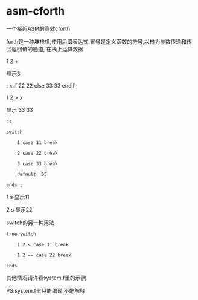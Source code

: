 # asm-cforth
一个接近ASM的高效cforth

forth是一种堆栈机,使用后缀表达式,冒号是定义函数的符号,以栈为参数传递和传回返回值的通道, 在栈上运算数据

1 2 +

显示3

: x	if 22 22 else 33 33 endif ;

1 2 > x

显示 33 33

	:s

	switch 

		1 case 11 break 
	
		2 case 22 break
	
		3 case 33 break 
	
		default  55 
	
	ends ;

1 s 显示11

2 s 显示22

switch的另一种用法


	true switch

		1 2 < case 11 break
  
		1 2 == case 22 break
  
	ends


其他情况请详看system.f里的示例

PS:system.f里只能编译,不能解释

